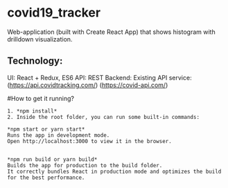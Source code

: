 # covid19_tracker

Web-application (built with Create React App) that shows histogram with drilldown visualization.

## Technology:

UI: React + Redux, ES6
API: REST
Backend: Existing API service:
(https://api.covidtracking.com/)
(https://covid-api.com/)

#How to get it running?

    1. *npm install*
    2. Inside the root folder, you can run some built-in commands:

    *npm start or yarn start*
    Runs the app in development mode.
    Open http://localhost:3000 to view it in the browser.


    *npm run build or yarn build*
    Builds the app for production to the build folder.
    It correctly bundles React in production mode and optimizes the build for the best performance.
